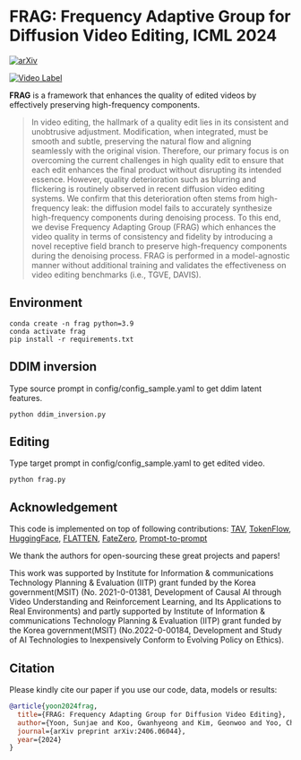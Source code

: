 # FRAG: Frequency Adaptive Group for Diffusion Video Editing, ICML 2024

[![arXiv](https://img.shields.io/badge/arXiv-FRAG-b31b1b.svg)](https://arxiv.org/abs/2406.06044) 

[![Video Label](http://img.youtube.com/vi/9XPNElLv3Y4/0.jpg)](https://youtu.be/9XPNElLv3Y4)


**FRAG** is a framework that enhances the quality of edited videos by effectively preserving high-frequency components.

[//]: # (### Abstract)
>In video editing, the hallmark of a quality edit lies in its consistent and unobtrusive adjustment. Modification, when integrated, must be smooth and subtle, preserving the natural flow and aligning seamlessly with the original vision. Therefore, our primary focus is on overcoming the current challenges in high quality edit to ensure that each edit enhances the final product without disrupting its intended essence. However, quality deterioration such as blurring and flickering is routinely observed in recent diffusion video editing systems. We confirm that this deterioration often stems from high-frequency leak: the diffusion model fails to accurately synthesize high-frequency components during denoising process. To this end, we devise Frequency Adapting Group (FRAG) which enhances the video quality in terms of consistency and fidelity by introducing a novel receptive field branch to preserve high-frequency components during the denoising process. FRAG is performed in a model-agnostic manner without additional training and validates the effectiveness on video editing benchmarks (i.e., TGVE, DAVIS).

## Environment
```
conda create -n frag python=3.9
conda activate frag
pip install -r requirements.txt
```
## DDIM inversion
Type source prompt in config/config_sample.yaml to get ddim latent features.
```
python ddim_inversion.py
```
## Editing
Type target prompt in config/config_sample.yaml to get edited video.
```
python frag.py
```

## Acknowledgement

This code is implemented on top of following contributions: [TAV](https://github.com/showlab/Tune-A-Video), [TokenFlow](https://github.com/omerbt/TokenFlow), [HuggingFace](https://github.com/huggingface/transformers), [FLATTEN](https://github.com/yrcong/flatten), [FateZero](https://github.com/ChenyangQiQi/FateZero), [Prompt-to-prompt](https://github.com/google/prompt-to-prompt) 

We thank the authors for open-sourcing these great projects and papers!

This work was supported by Institute for Information & communications Technology Planning & Evaluation (IITP) grant funded by the Korea government(MSIT) (No. 2021-0-01381, Development of Causal AI through Video Understanding and Reinforcement Learning, and Its Applications to Real Environments) and partly supported by Institute of Information & communications Technology Planning & Evaluation (IITP) grant funded by the Korea government(MSIT) (No.2022-0-00184, Development and Study of AI Technologies to Inexpensively Conform to Evolving Policy on Ethics).

## Citation
Please kindly cite our paper if you use our code, data, models or results:

```bibtex
@article{yoon2024frag,
  title={FRAG: Frequency Adapting Group for Diffusion Video Editing},
  author={Yoon, Sunjae and Koo, Gwanhyeong and Kim, Geonwoo and Yoo, Chang D},
  journal={arXiv preprint arXiv:2406.06044},
  year={2024}
}
```
